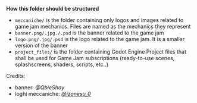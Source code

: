 **How this folder should be structured**  
- `meccaniche/` is the folder containing only logos and images related to game jam mechanics. Files are named as the mechanics they represent  
- `banner.png/.jpg./.psd` is the banner related to the game jam
- `logo.png/.jpg/.psd` is the logo related to the game jam. It is a smaller version of the banner
- `project_files/` is the folder containing Godot Engine Project files that shall be used for Game Jam subscriptions (ready-to-use scenes, splashscreens, shaders, scripts, etc..)

Credits:  
- banner: *@QbieShay*
- loghi meccaniche: *[@izanesu_0](https://www.instagram.com/izanesu_0/?hl=it)*
